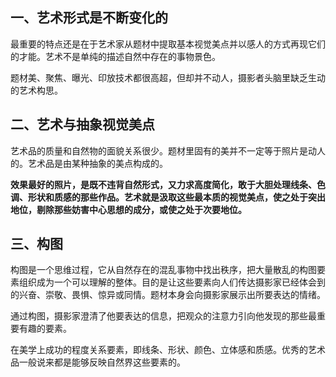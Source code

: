 ## 一、艺术形式是不断变化的

最重要的特点还是在于艺术家从题材中提取基本视觉美点并以感人的方式再现它们的才能。艺术不是单纯的描述自然中存在的事物景色。

题材美、聚焦、曝光、印放技术都很高超，但却并不动人，摄影者头脑里缺乏生动的艺术构思。



## 二、艺术与抽象视觉美点

艺术品的质量和自然物的面貌关系很少。题材里固有的美并不一定等于照片是动人的。艺术品是由某种抽象的美点构成的。

**效果最好的照片，是既不违背自然形式，又力求高度简化，敢于大胆处理线条、色调、形状和质感的那些作品。艺术就是汲取这些最本质的视觉美点，使之处于突出地位，剔除那些妨害中心思想的成分，或使之处于次要地位。** 



## 三、构图

构图是一个思维过程，它从自然存在的混乱事物中找出秩序，把大量散乱的构图要素组织成为一个可以理解的整体。目的是让这些要素向人们传达摄影家已经体会到的兴奋、崇敬、畏惧、惊异或同情。题材本身会向摄影家展示出所要表达的情绪。

通过构图，摄影家澄清了他要表达的信息，把观众的注意力引向他发现的那些最重要有趣的要素。

在美学上成功的程度关系要素，即线条、形状、颜色、立体感和质感。优秀的艺术品一般说来都是能够反映自然界这些要素的。